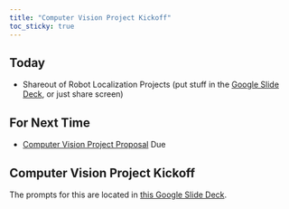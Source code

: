 ```yaml
---
title: "Computer Vision Project Kickoff"
toc_sticky: true
---
```


## Today

* Shareout of Robot Localization Projects (put stuff in the [Google Slide Deck](https://docs.google.com/presentation/d/1TIQWxvB9IEq-xP6EI5Ktjw16n7BKBes8d-IXAY4LpYI/edit?usp=sharing), or just share screen)

## For Next Time

* [Computer Vision Project Proposal](../assignments/computer_vision_project#project-proposal-due-1026) Due

## Computer Vision Project Kickoff

The prompts for this are located in [this Google Slide Deck](https://docs.google.com/presentation/d/1qi7827wM7BItZoUukWVM28DhWJl1kEiaNFsROywtFLg/edit?usp=sharing).



